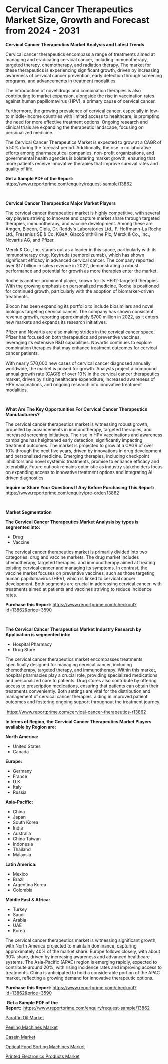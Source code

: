 <p><h1>Cervical Cancer Therapeutics Market Size, Growth and Forecast from 2024 - 2031</h1></p><p><strong>Cervical Cancer Therapeutics Market Analysis and Latest Trends</strong></p>
<p><p>Cervical cancer therapeutics encompass a range of treatments aimed at managing and eradicating cervical cancer, including immunotherapy, targeted therapy, chemotherapy, and radiation therapy. The market for these therapeutics is experiencing significant growth, driven by increasing awareness of cervical cancer prevention, early detection through screening programs, and advancements in treatment modalities. </p><p>The introduction of novel drugs and combination therapies is also contributing to market expansion, alongside the rise in vaccination rates against human papillomavirus (HPV), a primary cause of cervical cancer. </p><p>Furthermore, the growing prevalence of cervical cancer, especially in low- to middle-income countries with limited access to healthcare, is prompting the need for more effective treatment options. Ongoing research and clinical trials are expanding the therapeutic landscape, focusing on personalized medicine.</p><p>The Cervical Cancer Therapeutics Market is expected to grow at a CAGR of 5.50% during the forecast period. Additionally, the rise in collaborative efforts among pharmaceutical companies, non-profit organizations, and governmental health agencies is bolstering market growth, ensuring that more patients receive innovative therapies that improve survival rates and quality of life.</p></p>
<p><strong>Get a Sample PDF of the Report:&nbsp;</strong> <a href="https://www.reportprime.com/enquiry/request-sample/13862?utm_campaign=1087&utm_medium=2&utm_source=Github&utm_content=ia&utm_term=29112024&utm_id=cervical-cancer-therapeutics">https://www.reportprime.com/enquiry/request-sample/13862</a></p>
<p>&nbsp;</p>
<p><strong>Cervical Cancer Therapeutics Major Market Players</strong></p>
<p><p>The cervical cancer therapeutics market is highly competitive, with several key players striving to innovate and capture market share through targeted therapies, immunotherapy, and vaccine development. Among these are Amgen, Biocon, Cipla, Dr. Reddy's Laboratories Ltd., F. Hoffmann-La Roche Ltd., Fresenius SE & Co. KGaA, GlaxoSmithKline Plc, Merck & Co., Inc., Novartis AG, and Pfizer.</p><p>Merck & Co., Inc. stands out as a leader in this space, particularly with its immunotherapy drug, Keytruda (pembrolizumab), which has shown significant efficacy in advanced cervical cancer. The company reported over $17 billion in sales revenue in 2022, demonstrating a robust performance and potential for growth as more therapies enter the market.</p><p>Roche is another prominent player, known for its HER2-targeted therapies. With the growing emphasis on personalized medicine, Roche is positioned for continued growth, particularly with the adoption of biomarker-driven treatments.</p><p>Biocon has been expanding its portfolio to include biosimilars and novel biologics targeting cervical cancer. The company has shown consistent revenue growth, reporting approximately $700 million in 2022, as it enters new markets and expands its research initiatives.</p><p>Pfizer and Novartis are also making strides in the cervical cancer space. Pfizer has focused on both therapeutics and preventive vaccines, leveraging its extensive R&D capabilities. Novartis continues to explore combination therapies that may enhance treatment outcomes for cervical cancer patients.</p><p>With nearly 570,000 new cases of cervical cancer diagnosed annually worldwide, the market is poised for growth. Analysts project a compound annual growth rate (CAGR) of over 10% in the cervical cancer therapeutics market, driven by rising healthcare expenditure, increased awareness of HPV vaccinations, and ongoing research into innovative treatment modalities.</p></p>
<p>&nbsp;</p>
<p><strong>What Are The Key Opportunities For Cervical Cancer Therapeutics Manufacturers?</strong></p>
<p><p>The cervical cancer therapeutics market is witnessing robust growth, propelled by advancements in immunotherapy, targeted therapies, and increased screening initiatives. The rise in HPV vaccinations and awareness campaigns has heightened early detection, significantly impacting treatment outcomes. The market is projected to grow at a CAGR of over 10% through the next five years, driven by innovations in drug development and personalized medicine. Emerging therapies, including checkpoint inhibitors and novel systemic treatments, promise to enhance efficacy and tolerability. Future outlook remains optimistic as industry stakeholders focus on expanding access to innovative treatment options and integrating AI-driven diagnostics.</p></p>
<p><strong>Inquire or Share Your Questions If Any Before Purchasing This Report:</strong> <a href="https://www.reportprime.com/enquiry/pre-order/13862?utm_campaign=1087&utm_medium=2&utm_source=Github&utm_content=ia&utm_term=29112024&utm_id=cervical-cancer-therapeutics">https://www.reportprime.com/enquiry/pre-order/13862</a></p>
<p>&nbsp;</p>
<p><strong>Market Segmentation</strong></p>
<p><strong>The Cervical Cancer Therapeutics Market Analysis by types is segmented into:</strong></p>
<p><ul><li>Drug</li><li>Vaccine</li></ul></p>
<p><p>The cervical cancer therapeutics market is primarily divided into two categories: drug and vaccine markets. The drug market includes chemotherapy, targeted therapies, and immunotherapy aimed at treating existing cervical cancer and managing its symptoms. In contrast, the vaccine market focuses on preventive vaccines, such as those targeting human papillomavirus (HPV), which is linked to cervical cancer development. Both segments are crucial in addressing cervical cancer, with treatments aimed at patients and vaccines striving to reduce incidence rates.</p></p>
<p><strong>Purchase this Report:&nbsp;</strong><a href="https://www.reportprime.com/checkout?id=13862&price=3590&utm_campaign=1087&utm_medium=2&utm_source=Github&utm_content=ia&utm_term=29112024&utm_id=cervical-cancer-therapeutics">https://www.reportprime.com/checkout?id=13862&price=3590</a></p>
<p>&nbsp;</p>
<p><strong>The Cervical Cancer Therapeutics Market Industry Research by Application is segmented into:</strong></p>
<p><ul><li>Hospital Pharmacy</li><li>Drug Store</li></ul></p>
<p><p>The cervical cancer therapeutics market encompasses treatments specifically designed for managing cervical cancer, including chemotherapy, targeted therapy, and immunotherapy. Within this market, hospital pharmacies play a crucial role, providing specialized medications and personalized care to patients. Drug stores also contribute by offering access to prescription medications, ensuring that patients can obtain their treatments conveniently. Both settings are vital for the distribution and management of cervical cancer therapies, aiding in improved patient outcomes and fostering ongoing support throughout the treatment journey.</p></p>
<p><a href="https://www.reportprime.com/cervical-cancer-therapeutics-r13862?utm_campaign=1087&utm_medium=2&utm_source=Github&utm_content=ia&utm_term=29112024&utm_id=cervical-cancer-therapeutics">&nbsp;https://www.reportprime.com/cervical-cancer-therapeutics-r13862</a></p>
<p><strong>In terms of Region, the Cervical Cancer Therapeutics Market Players available by Region are:</strong></p>
<p>
    <p> <strong> North America: </strong>
        <ul>
            <li>United States</li>
            <li>Canada</li>
        </ul>
        </p> 
    <p> <strong> Europe: </strong>
        <ul>
            <li>Germany</li>
            <li>France</li>
            <li>U.K.</li>
            <li>Italy</li>
            <li>Russia</li>
        </ul>
        </p> 
    <p> <strong> Asia-Pacific: </strong>
        <ul>
            <li>China</li>
            <li>Japan</li>
            <li>South Korea</li>
            <li>India</li>
            <li>Australia</li>
            <li>China Taiwan</li>
            <li>Indonesia</li>
            <li>Thailand</li>
            <li>Malaysia</li>
        </ul>
        </p> 
    <p> <strong> Latin America: </strong>
        <ul>
            <li>Mexico</li>
            <li>Brazil</li>
            <li>Argentina Korea</li>
            <li>Colombia</li>
        </ul>
        </p> 
    <p> <strong> Middle East & Africa: </strong>
        <ul>
            <li>Turkey</li>
            <li>Saudi</li>
            <li>Arabia</li>
            <li>UAE</li>
            <li>Korea</li>
        </ul>
    </p>
    </p>
<p><p>The cervical cancer therapeutics market is witnessing significant growth, with North America projected to maintain dominance, capturing approximately 40% of the market share. Europe follows closely, with about 30% share, driven by increasing awareness and advanced healthcare systems. The Asia-Pacific (APAC) region is emerging rapidly, expected to contribute around 20%, with rising incidence rates and improving access to treatments. China is anticipated to hold a considerable portion of the APAC market, reflecting a growing demand for innovative therapeutic options.</p></p>
<p><strong>Purchase this Report: </strong><a href="https://www.reportprime.com/checkout?id=13862&price=3590&utm_campaign=1087&utm_medium=2&utm_source=Github&utm_content=ia&utm_term=29112024&utm_id=cervical-cancer-therapeutics">https://www.reportprime.com/checkout?id=13862&price=3590</a></p>
<p>&nbsp;<strong>Get a Sample PDF of the Report:&nbsp;&nbsp;</strong><a href="https://www.reportprime.com/enquiry/request-sample/13862?utm_campaign=1087&utm_medium=2&utm_source=Github&utm_content=ia&utm_term=29112024&utm_id=cervical-cancer-therapeutics">https://www.reportprime.com/enquiry/request-sample/13862</a></p>
<p><strong></strong></p>
<p><p><a href="https://www.linkedin.com/pulse/global-paraffin-oil-market-opportunities-forecast-period-159we?utm_campaign=1087&utm_medium=2&utm_source=Github&utm_content=ia&utm_term=29112024&utm_id=cervical-cancer-therapeutics">Paraffin Oil Market</a></p><p><a href="https://issuu.com/reportprime-2/docs/peeling-machines-market-size-2030.pptx?utm_campaign=1087&utm_medium=2&utm_source=Github&utm_content=ia&utm_term=29112024&utm_id=cervical-cancer-therapeutics">Peeling Machines Market</a></p><p><a href="https://www.linkedin.com/pulse/casein-industry-analysis-report-market-size-share-competitive-smxtf?utm_campaign=1087&utm_medium=2&utm_source=Github&utm_content=ia&utm_term=29112024&utm_id=cervical-cancer-therapeutics">Casein Market</a></p><p><a href="https://issuu.com/reportprime-2/docs/optical-food-sorting-machines-market-size-2030.ppt?utm_campaign=1087&utm_medium=2&utm_source=Github&utm_content=ia&utm_term=29112024&utm_id=cervical-cancer-therapeutics">Optical Food Sorting Machines Market</a></p><p><a href="https://github.com/manesros8/Market-Research-Report-List-1/blob/main/printed-electronics-products-market.md?utm_campaign=1087&utm_medium=2&utm_source=Github&utm_content=ia&utm_term=29112024&utm_id=cervical-cancer-therapeutics">Printed Electronics Products Market</a></p></p>